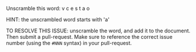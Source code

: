 Unscramble this word: v c e s t a o

HINT: the unscrambled word starts with 'a'



TO RESOLVE THIS ISSUE: unscramble the word, and add it to the document. Then submit a pull-request.  Make sure to reference the correct issue  number (using the `#NNN` syntax) in your pull-request. 
